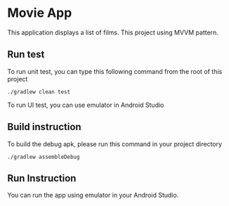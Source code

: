 # Movie App

This application displays a list of films. This project using MVVM pattern.

## Run test

To run unit test, you can type this following command from the root of this project
```
./gradlew clean test
```
To run UI test, you can use emulator in Android Studio

## Build instruction

To build the debug apk, please run this command in your project directory

```
./gradlew assembleDebug
```

## Run Instruction

You can run the app using emulator in your Android Studio.